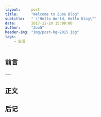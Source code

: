 ```yaml
---
layout:     post
title:      "Welcome to ZuoG Blog"
subtitle:   " \"Hello World, Hello Blog\""
date:       2017-12-20 15:00:00
author:     "ZuoG"
header-img: "img/post-bg-2015.jpg"
tags:
    - 生活
---
```



## 前言



<p id = "build"></p>
---

## 正文



## 后记


